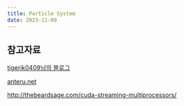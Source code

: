 ```yaml
---
title: Particle System
date: 2023-11-09
---
```


## 참고자료

[tigerjk0409님의 블로그](https://blog.naver.com/tigerjk0409)

[anteru.net](https://anteru.net/blog/2018/intro-to-compute-shaders/)

http://thebeardsage.com/cuda-streaming-multiprocessors/